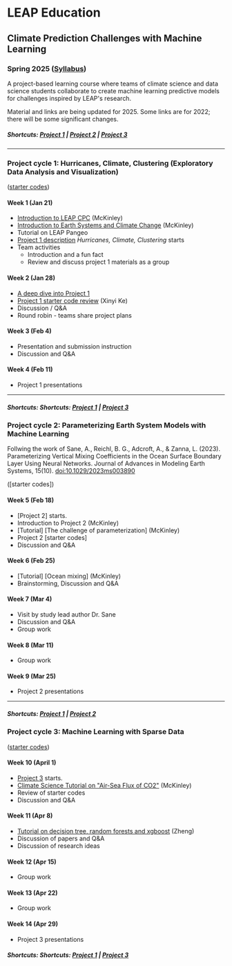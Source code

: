 # LEAP Education
## Climate Prediction Challenges with Machine Learning
### Spring 2025 ([Syllabus](CourseInfo/CPC-Spring2025-Syllabus.md))

A project-based learning course where teams of climate science and data science students collaborate to create machine learning predictive models for challenges inspired by LEAP's research.

Material and links are being updated for 2025. Some links are for 2022; there will be some significant changes. 

##### Shortcuts: [Project 1](#project-cycle-1-jupyter-notebook-for-exploratory-data-analysis) | [Project 2](#project-cycle-2-physics-informed-machine-learning) | [Project 3](#project-cycle-3-predictive-modeling)
----
### Project cycle 1: Hurricanes, Climate, Clustering (Exploratory Data Analysis and Visualization)
([starter codes](Project-StarterCodes/Project1-EDAV))
#### Week 1 (Jan 21)
+ [Introduction to LEAP CPC](Tutorials/Lecture01-Introduction.pdf) (McKinley)
+ [Introduction to Earth Systems and Climate Change](Tutorials/Lecture01-Climate-Basics-sp2022.pdf) (McKinley)
+ Tutorial on LEAP Pangeo
+ [Project 1 description](Project-StarterCodes/Project1-EDAV/doc/Proj1_desc.md) *Hurricanes, Climate, Clustering* starts
+ Team activities
	+ Introduction and a fun fact
	+ Review and discuss project 1 materials as a group


#### Week 2 (Jan 28)
+ [A deep dive into Project 1](Tutorials/Lecture02-A-Deep-Dive-into-the-Hurricane-Paper.pdf)
+ [Project 1 starter code review](Project-StarterCodes/Project1-EDAV/lib/Project1-Starter.ipynb) (Xinyi Ke)
+ Discussion / Q&A
+ Round robin - teams share project plans

#### Week 3 (Feb 4)
+ Presentation and submission instruction 
+ Discussion and Q&A

#### Week 4 (Feb 11)
+ Project 1 presentations

----
##### Shortcuts: Shortcuts: [Project 1](#project-cycle-1-jupyter-notebook-for-exploratory-data-analysis) | [Project 3](#project-cycle-3-predictive-modeling)

### Project cycle 2: Parameterizing Earth System Models with Machine Learning

Follwing the work of Sane, A., Reichl, B. G., Adcroft, A., & Zanna, L. (2023). Parameterizing Vertical Mixing Coefficients in the Ocean Surface Boundary Layer Using Neural Networks. Journal of Advances in Modeling Earth Systems, 15(10). [doi:10.1029/2023ms003890](https://doi.org/10.1029/2023ms003890)

([starter codes])

#### Week 5 (Feb 18)
+ [Project 2] starts.
+ Introduction to Project 2 (McKinley)
+ [Tutorial] [The challenge of parameterization] (McKinley)
+ Project 2 [starter codes]
+ Discussion and Q&A

#### Week 6 (Feb 25)
+ [Tutorial] [Ocean mixing] (McKinley)
+ Brainstorming, Discussion and Q&A

#### Week 7 (Mar 4)
+ Visit by study lead author Dr. Sane
+ Discussion and Q&A
+ Group work

#### Week 8 (Mar 11)
+ Group work

#### Week 9 (Mar 25)
+ Project 2 presentations
----
##### Shortcuts: [Project 1](#project-cycle-1-jupyter-notebook-for-exploratory-data-analysis) | [Project 2](#project-cycle-2-physics-informed-machine-learning) 

### Project cycle 3: Machine Learning with Sparse Data
([starter codes](Project-StarterCodes/Project3-PredModel))

#### Week 10 (April 1)
+ [Project 3](Project-StarterCodes/Project3-PredModel) starts.
+ [Climate Science Tutorial on "Air-Sea Flux of CO2"](Tutorials/Project3_Science_McKinley_22March2022.pdf) (McKinley)
+ Review of starter codes
+ Discussion and Q&A
 
#### Week 11 (Apr 8)
+ [Tutorial on decision tree, random forests and xgboost](Tutorials/Project3-Trees.pdf) (Zheng)
+ Discussion of papers and Q&A
+ Discussion of research ideas
  
#### Week 12 (Apr 15)
+ Group work 

#### Week 13 (Apr 22)
+ Group work 

#### Week 14 (Apr 29)
+ Project 3 presentations

##### Shortcuts: Shortcuts: [Project 1](#project-cycle-1-jupyter-notebook-for-exploratory-data-analysis) | [Project 3](#project-cycle-3-predictive-modeling)
